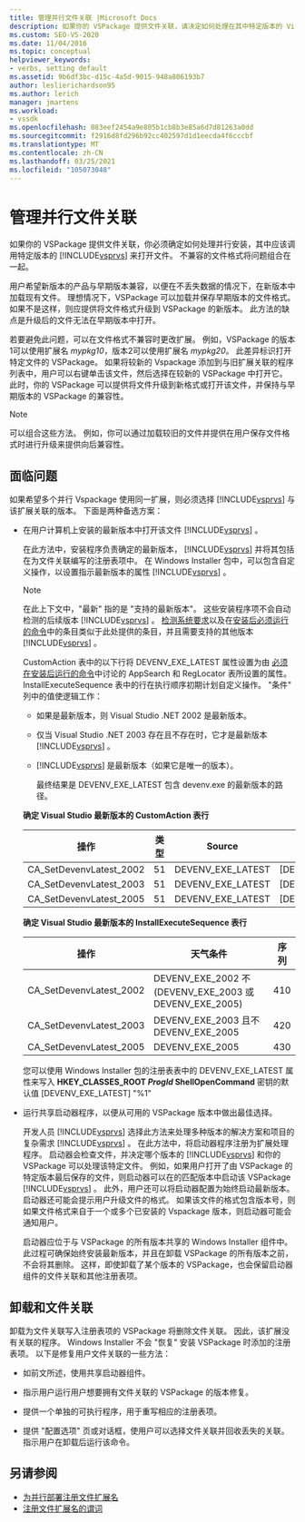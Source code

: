 ```yaml
---
title: 管理并行文件关联 |Microsoft Docs
description: 如果你的 VSPackage 提供文件关联，请决定如何处理在其中特定版本的 Visual Studio 中打开文件的并行安装。
ms.custom: SEO-VS-2020
ms.date: 11/04/2016
ms.topic: conceptual
helpviewer_keywords:
- verbs, setting default
ms.assetid: 9b6df3bc-d15c-4a5d-9015-948a806193b7
author: leslierichardson95
ms.author: lerich
manager: jmartens
ms.workload:
- vssdk
ms.openlocfilehash: 083eef2454a9e805b1cb8b3e85a6d7d81263a0dd
ms.sourcegitcommit: f2916d8fd296b92cc402597d1d1eecda4f6cccbf
ms.translationtype: MT
ms.contentlocale: zh-CN
ms.lasthandoff: 03/25/2021
ms.locfileid: "105073048"
---
```

# <a name="manage-side-by-side-file-associations"></a>管理并行文件关联

如果你的 VSPackage 提供文件关联，你必须确定如何处理并行安装，其中应该调用特定版本的 [!INCLUDE[vsprvs](../code-quality/includes/vsprvs_md.md)] 来打开文件。 不兼容的文件格式将问题组合在一起。

用户希望新版本的产品与早期版本兼容，以便在不丢失数据的情况下，在新版本中加载现有文件。 理想情况下，VSPackage 可以加载并保存早期版本的文件格式。 如果不是这样，则应提供将文件格式升级到 VSPackage 的新版本。 此方法的缺点是升级后的文件无法在早期版本中打开。

若要避免此问题，可以在文件格式不兼容时更改扩展。 例如，VSPackage 的版本1可以使用扩展名 *mypkg10*，版本2可以使用扩展名 *mypkg20*。 此差异标识打开特定文件的 VSPackage。 如果将较新的 Vspackage 添加到与旧扩展关联的程序列表中，用户可以右键单击该文件，然后选择在较新的 VSPackage 中打开它。 此时，你的 VSPackage 可以提供将文件升级到新格式或打开该文件，并保持与早期版本的 VSPackage 的兼容性。

> [!NOTE]
> 可以组合这些方法。 例如，你可以通过加载较旧的文件并提供在用户保存文件格式时进行升级来提供向后兼容性。

## <a name="face-the-problem"></a>面临问题

如果希望多个并行 Vspackage 使用同一扩展，则必须选择 [!INCLUDE[vsprvs](../code-quality/includes/vsprvs_md.md)] 与该扩展关联的版本。 下面是两种备选方案：

- 在用户计算机上安装的最新版本中打开该文件 [!INCLUDE[vsprvs](../code-quality/includes/vsprvs_md.md)] 。

   在此方法中，安装程序负责确定的最新版本， [!INCLUDE[vsprvs](../code-quality/includes/vsprvs_md.md)] 并将其包括在为文件关联编写的注册表项中。 在 Windows Installer 包中，可以包含自定义操作，以设置指示最新版本的属性 [!INCLUDE[vsprvs](../code-quality/includes/vsprvs_md.md)] 。

  > [!NOTE]
  > 在此上下文中，"最新" 指的是 "支持的最新版本"。 这些安装程序项不会自动检测的后续版本 [!INCLUDE[vsprvs](../code-quality/includes/vsprvs_md.md)] 。 [检测系统要求](../extensibility/internals/detecting-system-requirements.md)以及在[安装后必须运行的命令](../extensibility/internals/commands-that-must-be-run-after-installation.md)中的条目类似于此处提供的条目，并且需要支持的其他版本 [!INCLUDE[vsprvs](../code-quality/includes/vsprvs_md.md)] 。

   CustomAction 表中的以下行将 DEVENV_EXE_LATEST 属性设置为由 [必须在安装后运行的命令](../extensibility/internals/commands-that-must-be-run-after-installation.md)中讨论的 AppSearch 和 RegLocator 表所设置的属性。 InstallExecuteSequence 表中的行在执行顺序初期计划自定义操作。 "条件" 列中的值使逻辑工作：

  - 如果是最新版本，则 Visual Studio .NET 2002 是最新版本。

  - 仅当 Visual Studio .NET 2003 存在且不存在时，它才是最新版本 [!INCLUDE[vsprvs](../code-quality/includes/vsprvs_md.md)] 。

  - [!INCLUDE[vsprvs](../code-quality/includes/vsprvs_md.md)] 是最新版本（如果它是唯一的版本）。

    最终结果是 DEVENV_EXE_LATEST 包含 devenv.exe 的最新版本的路径。

  **确定 Visual Studio 最新版本的 CustomAction 表行**

  |操作|类型|Source|目标|
  |------------|----------|------------|------------|
  |CA_SetDevenvLatest_2002|51|DEVENV_EXE_LATEST|[DEVENV_EXE_2002]|
  |CA_SetDevenvLatest_2003|51|DEVENV_EXE_LATEST|[DEVENV_EXE_2003]|
  |CA_SetDevenvLatest_2005|51|DEVENV_EXE_LATEST|[DEVENV_EXE_2005]|

  **确定 Visual Studio 最新版本的 InstallExecuteSequence 表行**

  |操作|天气条件|序列|
  |------------|---------------|--------------|
  |CA_SetDevenvLatest_2002|DEVENV_EXE_2002 不 (DEVENV_EXE_2003 或 DEVENV_EXE_2005) |410|
  |CA_SetDevenvLatest_2003|DEVENV_EXE_2003 且不 DEVENV_EXE_2005|420|
  |CA_SetDevenvLatest_2005|DEVENV_EXE_2005|430|

   您可以使用 Windows Installer 包的注册表表中的 DEVENV_EXE_LATEST 属性来写入 **HKEY_CLASSES_ROOT *ProgId* ShellOpenCommand** 密钥的默认值 [DEVENV_EXE_LATEST] "%1"

- 运行共享启动器程序，以便从可用的 VSPackage 版本中做出最佳选择。

   开发人员 [!INCLUDE[vsprvs](../code-quality/includes/vsprvs_md.md)] 选择此方法来处理多种版本的解决方案和项目的复杂需求 [!INCLUDE[vsprvs](../code-quality/includes/vsprvs_md.md)] 。 在此方法中，将启动器程序注册为扩展处理程序。 启动器会检查文件，并决定哪个版本的 [!INCLUDE[vsprvs](../code-quality/includes/vsprvs_md.md)] 和你的 VSPackage 可以处理该特定文件。 例如，如果用户打开了由 VSPackage 的特定版本最后保存的文件，则启动器可以在的匹配版本中启动该 VSPackage [!INCLUDE[vsprvs](../code-quality/includes/vsprvs_md.md)] 。 此外，用户还可以将启动器配置为始终启动最新版本。 启动器还可能会提示用户升级文件的格式。 如果该文件的格式包含版本号，则如果文件格式来自于一个或多个已安装的 Vspackage 版本，则启动器可能会通知用户。

   启动器应位于与 VSPackage 的所有版本共享的 Windows Installer 组件中。 此过程可确保始终安装最新版本，并且在卸载 VSPackage 的所有版本之前，不会将其删除。 这样，即使卸载了某个版本的 VSPackage，也会保留启动器组件的文件关联和其他注册表项。

## <a name="uninstall-and-file-associations"></a>卸载和文件关联

卸载为文件关联写入注册表项的 VSPackage 将删除文件关联。 因此，该扩展没有关联的程序。 Windows Installer 不会 "恢复" 安装 VSPackage 时添加的注册表项。 以下是修复用户文件关联的一些方法：

- 如前文所述，使用共享启动器组件。

- 指示用户运行用户想要拥有文件关联的 VSPackage 的版本修复。

- 提供一个单独的可执行程序，用于重写相应的注册表项。

- 提供 "配置选项" 页或对话框，使用户可以选择文件关联并回收丢失的关联。 指示用户在卸载后运行该命令。

## <a name="see-also"></a>另请参阅

- [为并行部署注册文件扩展名](../extensibility/registering-file-name-extensions-for-side-by-side-deployments.md)
- [注册文件扩展名的谓词](../extensibility/registering-verbs-for-file-name-extensions.md)
